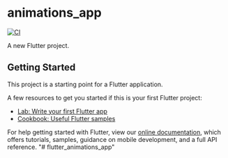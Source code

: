# animations_app

[![CI](https://github.com/AR553/flutter_animations_app/actions/workflows/ci.yml/badge.svg)](https://github.com/AR553/flutter_animations_app/actions/workflows/ci.yml)

A new Flutter project.

## Getting Started

This project is a starting point for a Flutter application.

A few resources to get you started if this is your first Flutter project:

- [Lab: Write your first Flutter app](https://flutter.dev/docs/get-started/codelab)
- [Cookbook: Useful Flutter samples](https://flutter.dev/docs/cookbook)

For help getting started with Flutter, view our
[online documentation](https://flutter.dev/docs), which offers tutorials,
samples, guidance on mobile development, and a full API reference.
"# flutter_animations_app" 
